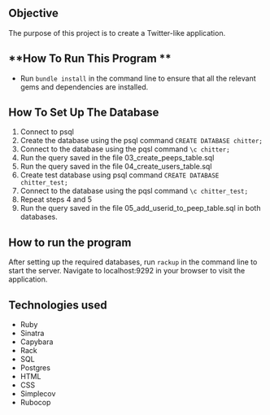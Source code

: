
**Objective**
-----
The purpose of this project is to create a Twitter-like application. 

**How To Run This Program **
-----
* Run `bundle install` in the command line to ensure that all the relevant gems and dependencies are installed.

**How To Set Up The Database**
-----

1. Connect to psql
2. Create the database using the psql command `CREATE DATABASE chitter;`
3. Connect to the database using the pqsl command `\c chitter;`
4. Run the query saved in the file 03_create_peeps_table.sql
5. Run the query saved in the file 04_create_users_table.sql
6. Create test database using psql command `CREATE DATABASE chitter_test;`
7. Connect to the database using the pqsl command `\c chitter_test;`
8. Repeat steps 4 and 5
9. Run the query saved in the file 05_add_userid_to_peep_table.sql in both databases.

How to run the program
-----
After setting up the required databases, run `rackup` in the command line to start the server. Navigate to localhost:9292 in your browser to visit the application.


Technologies used
-----
* Ruby
* Sinatra
* Capybara
* Rack
* SQL
* Postgres
* HTML
* CSS
* Simplecov
* Rubocop
